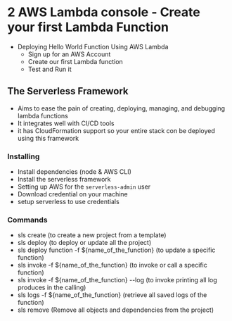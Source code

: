 # 2 AWS Lambda console - Create your first Lambda Function

- Deploying Hello World Function Using AWS Lambda
  - Sign up for an AWS Account
  - Create our first Lambda function
  - Test and Run it

## The Serverless Framework

- Aims to ease the pain of creating, deploying, managing, and debugging lambda functions
- It integrates well with CI/CD tools
- it has CloudFormation support so your entire stack con be deployed using this framework

### Installing

- Install dependencies (node & AWS CLI)
- Install the serverless framework
- Setting up AWS for the `serverless-admin` user
- Download credential on your machine
- setup serverless to use credentials

### Commands

- sls create (to create a new project from a template)
- sls deploy (to deploy or update all the project)
- sls deploy function -f ${name_of_the_function} (to update a specific function)
- sls invoke -f ${name_of_the_function} (to invoke or call a specific function)
- sls invoke -f ${name_of_the_function} --log (to invoke printing all log produces in the calling)
- sls logs -f ${name_of_the_function} (retrieve all saved logs of the function)
- sls remove (Remove all objects and dependencies from the project)
